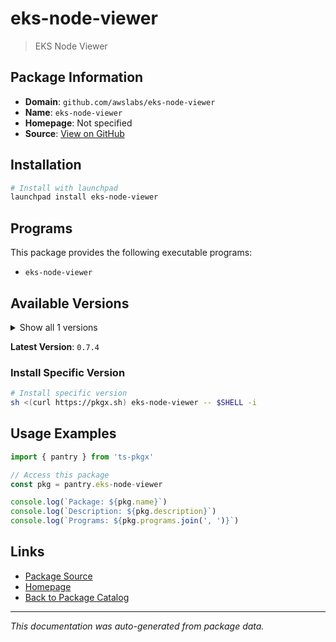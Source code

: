 # eks-node-viewer

> EKS Node Viewer

## Package Information

- **Domain**: `github.com/awslabs/eks-node-viewer`
- **Name**: `eks-node-viewer`
- **Homepage**: Not specified
- **Source**: [View on GitHub](https://github.com/pkgxdev/pantry/tree/main/projects/github.com/awslabs/eks-node-viewer/package.yml)

## Installation

```bash
# Install with launchpad
launchpad install eks-node-viewer
```

## Programs

This package provides the following executable programs:

- `eks-node-viewer`

## Available Versions

<details>
<summary>Show all 1 versions</summary>

- `0.7.4`

</details>

**Latest Version**: `0.7.4`

### Install Specific Version

```bash
# Install specific version
sh <(curl https://pkgx.sh) eks-node-viewer -- $SHELL -i
```

## Usage Examples

```typescript
import { pantry } from 'ts-pkgx'

// Access this package
const pkg = pantry.eks-node-viewer

console.log(`Package: ${pkg.name}`)
console.log(`Description: ${pkg.description}`)
console.log(`Programs: ${pkg.programs.join(', ')}`)
```

## Links

- [Package Source](https://github.com/pkgxdev/pantry/tree/main/projects/github.com/awslabs/eks-node-viewer/package.yml)
- [Homepage](#)
- [Back to Package Catalog](../../../package-catalog.md)

---

*This documentation was auto-generated from package data.*
